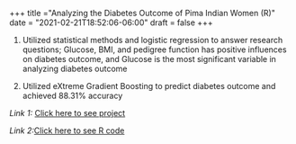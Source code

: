 +++
title ="Analyzing the Diabetes Outcome of Pima Indian Women (R)"
date = "2021-02-21T18:52:06-06:00"
draft = false
+++

1. Utilized statistical methods and logistic regression to answer research questions; Glucose, BMI, and pedigree function has positive influences on diabetes outcome, and Glucose is the most significant variable in analyzing diabetes outcome

2. Utilized eXtreme Gradient Boosting to predict diabetes outcome and achieved 88.31% accuracy

*Link 1:* [Click here to see project](https://github.com/schiang3/Pima-Indian-dataset/blob/main/Pima%20Indian%20dataset.pdf)

*Link 2:*[Click here to see R code](https://github.com/schiang3/Pima-Indian-dataset/blob/main/project_ShuyaChiang.R)
